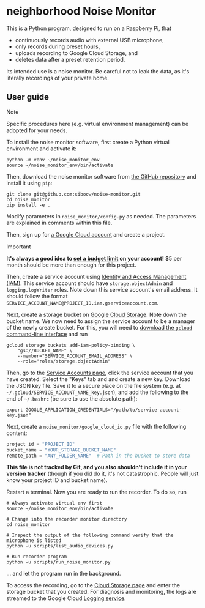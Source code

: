 # neighborhood Noise Monitor
This is a Python program, designed to run on a Raspberry Pi, that
- continuously records audio with external USB microphone,
- only records during preset hours,
- uploads recording to Google Cloud Storage, and
- deletes data after a preset retention period.

Its intended use is a noise monitor. Be careful not to leak the data, as it's literally recordings of your private home.

## User guide
> [!NOTE]
> Specific procedures here (e.g. virtual environment management) can be adopted for your needs.

To install the noise monitor software, first create a Python virtual environment and activate it:
```shell
python -m venv ~/noise_monitor_env
source ~/noise_monitor_env/bin/activate
```

Then, download the noise monitor software from [the GitHub repository](https://github.com/sibocw/noise-monitor) and install it using `pip`:
```shell
git clone git@github.com:sibocw/noise-monitor.git
cd noise_monitor
pip install -e .
```

Modify parameters in `noise_monitor/config.py` as needed. The parameters are explained in comments within this file. 

Then, sign up for [a Google Cloud account](https://cloud.google.com/) and create a project.

> [!IMPORTANT]
> **It's always a good idea to [set a budget limit](https://cloud.google.com/billing/docs/how-to/budgets) on your account!** $5 per month should be more than enough for this project.

Then, create a service account using [Identity and Access Management (IAM)](https://console.cloud.google.com/iam-admin/serviceaccounts). This service account should have `storage.objectAdmin` and `logging.logWriter` roles. Note down this service account's email address. It should follow the format `SERVICE_ACCOUNT_NAME@PROJECT_ID.iam.gserviceaccount.com`.

Next, create a storage bucket on [Google Cloud Storage](https://console.cloud.google.com/storage/overview;tab=overview). Note down the bucket name. We now need to assign the service account to be a manager of the newly create bucket. For this, you will need to [download the `gcloud` command-line interface](https://cloud.google.com/sdk/docs/install-sdk) and run
```shell
gcloud storage buckets add-iam-policy-binding \
    "gs://BUCKET_NAME" \
    --member="SERVICE_ACCOUNT_EMAIL_ADDRESS" \
    --role="roles/storage.objectAdmin"
```

Then, go to the [Service Accounts page](https://console.cloud.google.com/iam-admin/serviceaccounts), click the service account that you have created. Select the "Keys" tab and and create a new key. Download the JSON key file. Save it to a secure place on the file system (e.g. at `~/.gcloud/SERVICE_ACCOUNT_NAME_key.json`), and add the following to the end of `~/.bashrc` (be sure to use the absolute path):
```shell
export GOOGLE_APPLICATION_CREDENTIALS="/path/to/service-account-key.json"
```

Next, create a `noise_monitor/google_cloud_io.py` file with the following content:
```Python
project_id = "PROJECT_ID"
bucket_name = "YOUR_STORAGE_BUCKET_NAME"
remote_path = "ANY_FOLDER_NAME"  # Path in the bucket to store data
```
**This file is not tracked by Git, and you also shouldn't include it in your version tracker** (though if you did do it, it's not catastrophic. People will just know your project ID and bucket name).

Restart a terminal. Now you are ready to run the recorder. To do so, run
```shell
# Always activate virtual env first
source ~/noise_monitor_env/bin/activate  

# Change into the recorder monitor directory
cd noise_monitor

# Inspect the output of the following command verify that the microphone is listed
python -u scripts/list_audio_devices.py  

# Run recorder program
python -u scripts/run_noise_monitor.py
```
... and let the program run in the background.

To access the recording, go to the [Cloud Storage page](https://console.cloud.google.com/storage/browser) and enter the storage bucket that you created. For diagnosis and monitoring, the logs are streamed to the Google Cloud [Logging service](https://console.cloud.google.com/logs).
